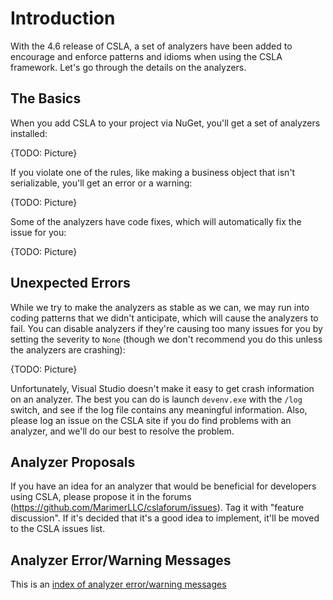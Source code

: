 # Introduction

With the 4.6 release of CSLA, a set of analyzers have been added to encourage and enforce patterns and idioms when using the CSLA framework. Let's go through the details on the analyzers.

## The Basics

When you add CSLA to your project via NuGet, you'll get a set of analyzers installed:

{TODO: Picture}

If you violate one of the rules, like making a business object that isn't serializable, you'll get an error or a warning:

{TODO: Picture}

Some of the analyzers have code fixes, which will automatically fix the issue for you:

{TODO: Picture}

## Unexpected Errors

While we try to make the analyzers as stable as we can, we may run into coding patterns that we didn't anticipate, which will cause the analyzers to fail. You can disable analyzers if they're causing too many issues for you by setting the severity to `None` (though we don't recommend you do this unless the analyzers are crashing):

{TODO: Picture}

Unfortunately, Visual Studio doesn't make it easy to get crash information on an analyzer. The best you can do is launch `devenv.exe` with the `/log` switch, and see if the log file contains any meaningful information. Also, please log an issue on the CSLA site if you do find problems with an analyzer, and we'll do our best to resolve the problem.

## Analyzer Proposals

If you have an idea for an analyzer that would be beneficial for developers using CSLA, please propose it in the forums (https://github.com/MarimerLLC/cslaforum/issues). Tag it with "feature discussion". If it's decided that it's a good idea to implement, it'll be moved to the CSLA issues list.

## Analyzer Error/Warning Messages

This is an [index of analyzer error/warning messages](CSLA-Analyzer-error-index)